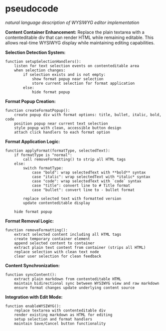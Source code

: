 # pseudocode
*natural language description of WYSIWYG editor implementation*

**Content Container Enhancement:**
Replace the plain textarea with a contenteditable div that can render HTML while remaining editable. This allows real-time WYSIWYG display while maintaining editing capabilities.

**Selection Detection System:**
```
function setupSelectionHandlers():
    listen for text selection events on contenteditable area
    when selection changes:
        if selection exists and is not empty:
            show format popup near selection
            store current selection for format application
        else:
            hide format popup
```

**Format Popup Creation:**
```
function createFormatPopup():
    create popup div with format options: title, bullet, italic, bold, code
    position popup near current text selection
    style popup with clean, accessible button design
    attach click handlers to each format option
```

**Format Application Logic:**
```
function applyFormat(formatType, selectedText):
    if formatType is "normal":
        call removeFormatting() to strip all HTML tags
    else:
        switch formatType:
            case "bold": wrap selectedText with **bold** syntax
            case "italic": wrap selectedText with *italic* syntax  
            case "code": wrap selectedText with `code` syntax
            case "title": convert line to # Title format
            case "bullet": convert line to - bullet format
        
        replace selected text with formatted version
        update contenteditable display
    
    hide format popup
```

**Format Removal Logic:**
```
function removeFormatting():
    extract selected content including all HTML tags
    create temporary container element
    append selected content to container
    extract plain text content from container (strips all HTML)
    replace selection with clean text node
    clear user selection for clean feedback
```

**Content Synchronization:**
```
function syncContent():
    extract plain markdown from contenteditable HTML
    maintain bidirectional sync between WYSIWYG view and raw markdown
    ensure format changes update underlying content source
```

**Integration with Edit Mode:**  
```
function enableWYSIWYG():
    replace textarea with contenteditable div
    render existing markdown as HTML for editing
    setup selection and format handlers
    maintain Save/Cancel button functionality
```